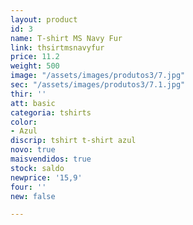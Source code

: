 ```yaml
---
layout: product
id: 3
name: T-shirt MS Navy Fur
link: thsirtmsnavyfur
price: 11.2
weight: 500
image: "/assets/images/produtos3/7.jpg"
sec: "/assets/images/produtos3/7.1.jpg"
thir: ''
att: basic
categoria: tshirts
color:
- Azul
discrip: tshirt t-shirt azul
novo: true
maisvendidos: true
stock: saldo
newprice: '15,9'
four: ''
new: false

---
```

